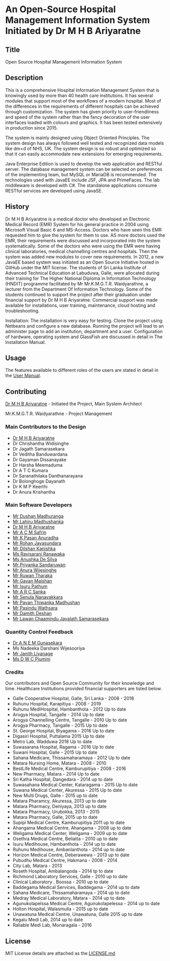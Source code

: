 # An Open-Source Hospital Management Information System Initiated by Dr M H B Ariyaratne

## Title
Open Source Hospital Management Information System

## Description
This is a comprehensive Hospital Information Management System that is knowingly used by more than 40 health care institutions. It has several modules that support most of the workflows of a modern hospital. Most of the differences in the requirements of different hospitals can be achieved through customization. The system has given priority to user-friendliness and speed of the system rather than the fancy decoration of the user interfaces loaded with colours and graphics. It has been tested extensively in production since 2015.

The system is mainly designed using Object Oriented Principles. The system design has always followed well tested and recognized data models like dm+d of NHS, UK. The system design is so robust and optimized so that it can easily accommodate new extensions for emerging requirements.

Java Enterprise Edition is used to develop the web application and RESTful server. The database management system can be selected on preferences of the implementing team, but MySQL or MariaDB is recommended. The technologies used with JavaEE include JSF, JPA and PrimeFaces. The lab middleware is developed with C#. The standalone applications consume RESTful services are developed using JavaSE.

## History
Dr M H B Ariyaratne is a medical doctor who developed an Electronic Medical Record (EMR) System for his general practice in 2004 using Microsoft Visual Basic 6 and MS-Access. Doctors who have seen this EMR requested him to give the system for them to use. AS more doctors used the EMR, their requirements were discussed and incorporated into the system systematically. Some of the doctors who were using the EMR were having clinical laboratories, medical channelling centres and hospitals. Then the system was added new modules to cover new requirements. In 2012, a new JavaEE based system was initiated as an Open Source Initiative hosted in GitHub under the MIT license. The students of Sri Lanka Institute of Advanced Technical Education at Labuduwa, Galle, were allocated during their training for The Higher National Diploma in Information Technology (HNDIT) programme facilitated by Mr Mr.K.M.G.T.R. Waidyarathne, a lecturer from the Department Of Information Technology. Some of the students continued to support the project after their graduation under financial support by Dr M H B Ariyaratne. Commercial support was made available for installations, user training, maintenance, cloud hosting and troubleshooting.  

Installation: The installation is very easy for testing. Clone the project using Netbeans and configure a new database. Running the project will lead to an administer page to add an institution, department and a user. Configuration of hardware, operating system and GlassFish are discussed in detail in The Installation Manual.

## Usage
The features available to different roles of the users are stated in detail in the [User Manual](https://github.com/hmislk/hmis/wiki/User-Manual).

## Contributing 
[Dr M H B Ariyaratne](https://github.com/buddhika75) - Initiated the Project, Main System Architect

Mr.K.M.G.T.R. Waidyarathne - Project Management

### Main Contributors to the Design
* [Dr M H B Ariyaratne](https://github.com/buddhika75)
* Dr Chrishantha Widisinghe
* Dr Jagath Samarasekara
* Dr Veditha Banduwardana
* Dr Gayaman Dissanayake
* Dr Harsha Meemaduma
* Dr A T C Kumara
* Dr Saranathilaka Danthanarayana
* Dr Bolonghoge Dayanath
* Dr K M P Keerthi
* Dr Anura Krishantha


### Main Software Developers
* [Mr Dushan Madhuranga](https://github.com/HNDITDushan)
* [Mr Lahiru Madhushanka](https://github.com/lahirumadushanka)
* [Dr M H B Ariyaratne](https://github.com/buddhika75)
* [Mr A C M Safrin](https://github.com/acmsafrin)
* [Mr K Pasan Anuradha](https://github.com/kpasan89)
* [Mr Rohan Jayasundara](https://github.com/rohanjayasundara)
* [Mr Dilshan Kanishka](https://github.com/dilshankanishka)
* [Ms Ravisarani Ranawaka](https://github.com/Ravisarani)
* [Ms Anushka De Silva](https://github.com/anukadesilva)
* [Mr Priyanka Sandaruwan](https://github.com/Sandaruwanp2s)
* [Mr Anura Wijesinghe](https://github.com/arunawijesinghe)
* [Mr Ruwan Tharaka](https://github.com/ruwantharaka)
* [Mr Gayan Malshan](https://github.com/Gayan830)
* [Mr Isuru Pathum](https://github.com/isurupathum1996)
* [Mr A R C Sanka](https://github.com/arcasanka)
* [Mr Senula Nanayakkara](https://github.com/Senula88)
* [Mr Pavan Thiwanka Madhushan](https://github.com/Thiwanka570)
* [Mr Pasindu Wathsara](https://github.com/PasinduW99)
* [Mr Damith Deshan](https://github.com/DamithDeshan)
* [Mr Lawan Chaamindu Jayalath Samarasekara](https://github.com/DARKDRAGON-LK)

### Quantity Control Feedback
* [Dr A N E M Gunasekara](https://github.com/niluka)
* Ms Nadeeka Darshani Wijesooriya
* [Mr Janith Liyanage](https://github.com/jkliyanage)
* [Ms D W C Piumini](https://github.com/piumini)



### Credits
Our contributors and Open Source Community for their knowledge and time. Healthcare Institutions provided financial supporters are listed below.

* Galle Cooperative Hospital, Galle, Sri Lanka - 2008 - 2018
* Ruhunu Hospital, Karapitiya - 2008 - 2019
* Ruhunu MediHospital, Hambanthota  - 2012 Up to date
* Arogya Hospital, Tangalle - 2014 Up to date
* Arogya Channelling Centre, Tangalle -  2010 Up to date
* Arogya Pharmacy, Tangalle -  2015 Up to date
* St. George Hospital, Biyagama -  2016 Up to date
* Digasiri Hospital, Puttalama  2015 Up to date
* Metro Lab, Wadduwa  2018 Up to date
* Suwasarana Hospital, Ragama   -  2016 Up to date
* Suwani Hospital, Galle -  2015 Up to date
* Sahana Medicare, Thissamaharamaya  -  2012 Up to date
* Matara Nursing Home, Matara - 2008 - 2010
* BestLife Medical Centre, Kamburupitiya - 2008 - 2016
* New Pharmacy, Matara - 2014 Up to date
* Sri Katha Hospital, Dangedara - 2014 up to date
* Suwasahana Medical Center, Kataragama - 2015 Up to date
* Suwana Medical Center, Akuressa - 2015 Up to date
* New Multi Drugs, Galle - 2015 up to date
* Matara Pharamcy, Akuressa, 2013  up to date
* Matara Pharmacy, Deniyaya, 2013 up to date
* Matara Pharmacy, Urubokka, 2013 - 2015
* Matara Pharmacy, Galle, 2015 up to date
* Supipi Medical Centre, Kamburupitiya 2011  up to date
* Ahangama Medical Centre, Ahangama - 2008 up to date
* Weligama Medical Center, Weligama - 2009  up to date
* Osethra Medical Centre, Beliatta - 2010 up to date
* Isuru Medihouse, Hambanthota - 2014  up to date
* Ruhunu Medihouse, Ambanlanthota - 2014  up to date
* Horizon Medical Centre, Deberawewa - 2013  up to date
* Pubudhu Medical Centre, Hakmana - 2008 - 2014
* City Lab, Matara - 2013
* Roseth Hospital, Ambalangoda - 2014 tp to date
* Richmond Laboratory Services, Galle - 2010 up to date
* Clinical Laboratory , Boossa - 2010 up to date
* Baddegama Medical Services, Baddegama - 2014 up to date
* Sahana Medicare, Thissamaharamaya - 2014 up to date
* Medray Medical Laboratory, Matara - 2014 up to date
* Agunukolapelssa Medical Centre, Agunukolapelessa - 2014 up to date
* Holton Hospital, Walasmulla - 2015 up to date
* Unawatuna Medical Centre, Unawatuna, Galle 2015 up to date
* Kegalu Medi Lab, 2014 up to date
* Raliable Medi Lab, Monaragala - 2016


## License
MIT License details are attached as the [LICENSE.md](https://github.com/hmislk/hmis/blob/master/LICENSE.md)

